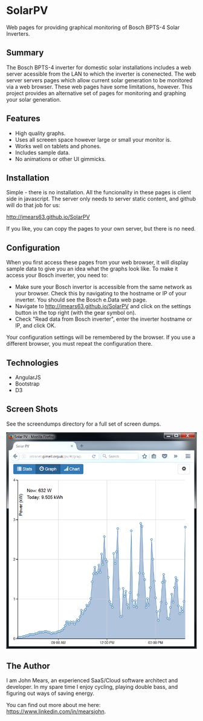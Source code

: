 # SolarPV
Web pages for providing graphical monitoring of Bosch BPTS-4 Solar Inverters.

## Summary
The Bosch BPTS-4 inverter for domestic solar installations includes a web server acessible from the LAN to which the inverter is conenected. The web server servers pages which allow current solar generation to be monitored via a web browser. These web pages have some limitations, however. This project provides an alternative set of pages for monitoring and graphing your solar generation.
## Features
* High quality graphs.
* Uses all screeen space however large or small your monitor is.
* Works well on tablets and phones.
* Includes sample data.
* No animations or other UI gimmicks.

## Installation
Simple - there is no installation. All the funcionality in these pages is
client side in javascript. The server only needs to server static content, and
github will do that job for us:

http://jmears63.github.io/SolarPV

If you like, you can copy the pages to your own server, but there is no need.

## Configuration
When you first access these pages from your web browser, it will display sample
data to give you an idea what the graphs look like. To make it access your Bosch
inverter, you need to:

* Make sure your Bosch invertor is accessible from the same network as your browser.
Check this by navigating to the hostname or IP of your inverter. You should see the
Bosch e.Data web page.
* Navigate to http://jmears63.github.io/SolarPV and click on the settings
button in the top right (with the gear symbol on).
* Check "Read data from Bosch inverter", enter the inverter hostname or IP, and
click OK.

Your configuration settings will be remembered by the browser. If you use a different
browser, you must repeat the configuration there.


## Technologies
* AngularJS
* Bootstrap
* D3

## Screen Shots
See the screendumps directory for a full set of screen dumps.

![Alt text](screendumps/PVGraph.png?raw=true "PV Graph")

## The Author
I am John Mears, an experienced SaaS/Cloud software architect and developer. In my spare time
I enjoy cycling, playing double bass, and figuring out ways of saving energy. 

You can find out more about me here: https://www.linkedin.com/in/mearsjohn. 
